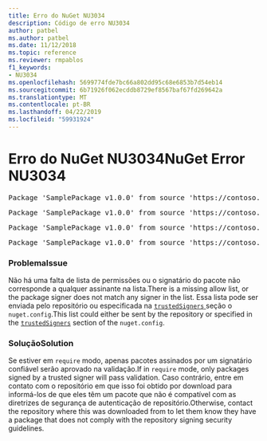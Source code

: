 ```yaml
---
title: Erro do NuGet NU3034
description: Código de erro NU3034
author: patbel
ms.author: patbel
ms.date: 11/12/2018
ms.topic: reference
ms.reviewer: rmpablos
f1_keywords:
- NU3034
ms.openlocfilehash: 5699774fde7bc66a802dd95c68e6853b7d54eb14
ms.sourcegitcommit: 6b71926f062ecddb8729ef8567baf67fd269642a
ms.translationtype: MT
ms.contentlocale: pt-BR
ms.lasthandoff: 04/22/2019
ms.locfileid: "59931924"
---
```

# <a name="nuget-error-nu3034"></a><span data-ttu-id="d3802-103">Erro do NuGet NU3034</span><span class="sxs-lookup"><span data-stu-id="d3802-103">NuGet Error NU3034</span></span>

<pre>Package 'SamplePackage v1.0.0' from source 'https://contoso.com/index.json': signatureValidationMode is set to require, so packages are allowed only if signed by trusted signers; however, no trusted signers were specified.</pre>
<pre>Package 'SamplePackage v1.0.0' from source 'https://contoso.com/index.json': The package signature certificate fingerprint does not match any certificate fingerprint in the allow list.</pre>
<pre>Package 'SamplePackage v1.0.0' from source 'https://contoso.com/index.json': This repository indicated that all its packages are repository signed; however, it listed no signing certificates.</pre>
<pre>Package 'SamplePackage v1.0.0' from source 'https://contoso.com/index.json': This package was not repository signed with a certificate listed by this repository.</pre>

### <a name="issue"></a><span data-ttu-id="d3802-104">Problema</span><span class="sxs-lookup"><span data-stu-id="d3802-104">Issue</span></span>

<span data-ttu-id="d3802-105">Não há uma falta de lista de permissões ou o signatário do pacote não corresponde a qualquer assinante na lista.</span><span class="sxs-lookup"><span data-stu-id="d3802-105">There is a missing allow list, or the package signer does not match any signer in the list.</span></span> <span data-ttu-id="d3802-106">Essa lista pode ser enviada pelo repositório ou especificada na [ `trustedSigners` ](../nuget-config-file.md#trustedsigners-section) seção o `nuget.config`.</span><span class="sxs-lookup"><span data-stu-id="d3802-106">This list could either be sent by the repository or specified in the [`trustedSigners`](../nuget-config-file.md#trustedsigners-section) section of the `nuget.config`.</span></span>

### <a name="solution"></a><span data-ttu-id="d3802-107">Solução</span><span class="sxs-lookup"><span data-stu-id="d3802-107">Solution</span></span>

<span data-ttu-id="d3802-108">Se estiver em `require` modo, apenas pacotes assinados por um signatário confiável serão aprovado na validação.</span><span class="sxs-lookup"><span data-stu-id="d3802-108">If in `require` mode, only packages signed by a trusted signer will pass validation.</span></span> <span data-ttu-id="d3802-109">Caso contrário, entre em contato com o repositório em que isso foi obtido por download para informá-los de que eles têm um pacote que não é compatível com as diretrizes de segurança de autenticação de repositório.</span><span class="sxs-lookup"><span data-stu-id="d3802-109">Otherwise, contact the repository where this was downloaded from to let them know they have a package that does not comply with the repository signing security guidelines.</span></span>
